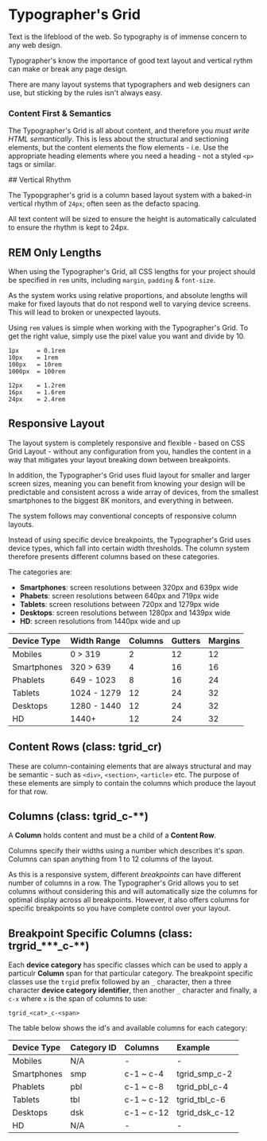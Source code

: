 # Typographer's Grid

Text is the lifeblood of the web. So typography is of immense concern to any web design.

Typographer's know the importance of good text layout and vertical rythm can make or break any page design.

There are many layout systems that typographers and web designers can use, but sticking by the rules isn't always easy.

### Content First & Semantics

The Typographer's Grid is all about content, and therefore you *must write HTML semantically*. This is less about the structural and sectioning elements, but the content elements the flow elements - i.e. Use the appropriate heading elements where you need a heading - not a styled `<p>` tags or similar.

## Vertical Rhythm

The Typopgrapher's grid is a column based layout system with a baked-in vertical rhythm of `24px`; often seen as the defacto spacing.

All text content will be sized to ensure the height is automatically calculated to ensure the rhythm is kept to 24px.

## REM Only Lengths

When using the Typographer's Grid, all CSS lengths for your project should be specified in `rem` units, including `margin`, `padding` & `font-size`.

As the system works using relative proportions, and absolute lengths will make for fixed layouts that do not respond well to varying device screens. This will lead to broken or unexpected layouts.

Using `rem` values is simple when working with the Typographer's Grid. To get the right value, simply use the pixel value you want and divide by 10.

```
1px     = 0.1rem
10px    = 1rem
100px   = 10rem
1000px  = 100rem

12px    = 1.2rem
16px    = 1.6rem
24px    = 2.4rem
```

## Responsive Layout

The layout system is completely responsive and flexible - based on CSS Grid Layout - without any configuration from you, handles the content in a way that mitigates your layout breaking down between breakpoints.

In addition, the Typographer's Grid uses fluid layout for smaller and larger screen sizes, meaning you can benefit from knowing your design will be predictable and consistent across a wide array of devices, from the smallest smartphones to the biggest 8K monitors, and everything in between.

The system follows may conventional concepts of responsive column layouts.

Instead of using specific device breakpoints, the Typographer's Grid uses device types, which fall into certain width thresholds. The column system therefore presents different columns based on these categories.

The categories are:

- **Smartphones**: screen resolutions between 320px and 639px wide
- **Phabets**: screen resolutions between 640px and 719px wide
- **Tablets**: screen resolutions between 720px and 1279px wide
- **Desktops**: screen resolutions between 1280px and 1439px wide
- **HD**: screen resolutions from 1440px wide and up

| Device Type   | Width Range        | Columns   | Gutters        | Margins        |
|:--------------|:-------------------|:----------|:---------------|:---------------|
| Mobiles       | 0 > 319            | 2         | 12             | 12             |
| Smartphones   | 320 > 639          | 4         | 16             | 16             |
| Phablets      | 649 - 1023         | 8         | 16             | 24             |
| Tablets       | 1024 - 1279        | 12        | 24             | 32             |
| Desktops      | 1280 - 1440        | 12        | 24             | 32             |
| HD            | 1440+              | 12        | 24             | 32             |

## Content Rows (class: tgrid_cr)

These are column-containing elements that are always structural and may be semantic - such as `<div>`, `<section>`, `<article>` etc. The purpose of these elements are simply to contain the columns which produce the layout for that row.

## Columns (class: tgrid_c-\*\*)

A **Column** holds content and must be a child of a **Content Row**.

Columns specify their widths using a number which describes it's *span*. Columns can span anything from 1 to 12 columns of the layout.

As this is a responsive system, different *breakpoints* can have different number of columns in a row. The Typographer's Grid allows you to set columns without considering this and will automatically size the columns for optimal display across all breakpoints. However, it also offers columns for specific breakpoints so you have complete control over your layout.

## Breakpoint Specific Columns (class: trgrid_\*\*\*_c-\*\*)

Each **device category** has specific classes which can be used to apply a particulr **Column** span for that particular category. The breakpoint specific classes use the `trgid` prefix followed by an `_` character, then a three character **device category identifier**, then another `_` character and finally, a `c-x` where `x` is the span of columns to use:

```
tgrid_<cat>_c-<span>
```

The table below shows the id's and available columns for each category:

| Device Type   | Category ID        | Columns    | Example        |
|:--------------|:-------------------|:---------- |:---------------|
| Mobiles       | N/A                | -          | -              |
| Smartphones   | smp                | c-1 ~ c-4  | tgrid_smp_c-2  |
| Phablets      | pbl                | c-1 ~ c-8  | tgrid_pbl_c-4  |
| Tablets       | tbl                | c-1 ~ c-12 | tgrid_tbl_c-6  |
| Desktops      | dsk                | c-1 ~ c-12 | tgrid_dsk_c-12 |
| HD            | N/A                | -          | -              |
